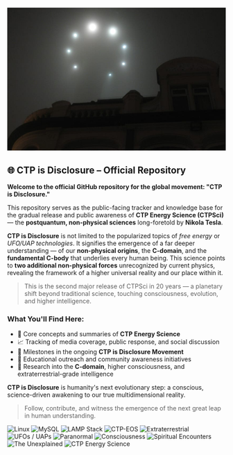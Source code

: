 [![ctp-energy site-link](https://github.com/ctp-eos/ctp-is-disclosure/blob/baa2b837799431159d336cbf5c1e9365c6cf0e94/ctp-craft-in-formation.png?raw=true)](https://www.ctp-energy.com)

## 🌐 CTP is Disclosure – Official Repository

**Welcome to the official GitHub repository for the global movement: "CTP is Disclosure."**

This repository serves as the public-facing tracker and knowledge base for the gradual release and public awareness of **CTP Energy Science (CTPSci)** — the **postquantum, non-physical sciences** long-foretold by **Nikola Tesla**.

**CTP is Disclosure** is not limited to the popularized topics of *free energy* or *UFO/UAP technologies*. It signifies the emergence of a far deeper understanding — of our **non-physical origins**, the **C-domain**, and the **fundamental C-body** that underlies every human being. This science points to **two additional non-physical forces** unrecognized by current physics, revealing the framework of a higher universal reality and our place within it.

> This is the second major release of CTPSci in 20 years — a planetary shift beyond traditional science, touching consciousness, evolution, and higher intelligence.

### What You'll Find Here:
- 🧠 Core concepts and summaries of **CTP Energy Science**  
- 📈 Tracking of media coverage, public response, and social discussion  
- 📜 Milestones in the ongoing **CTP is Disclosure Movement**  
- 🔭 Educational outreach and community awareness initiatives  
- 🚀 Research into the **C-domain**, higher consciousness, and extraterrestrial-grade intelligence

**CTP is Disclosure** is humanity's next evolutionary step: a conscious, science-driven awakening to our true multidimensional reality.

> Follow, contribute, and witness the emergence of the next great leap in human understanding.

![Linux](https://img.shields.io/badge/Platform-Linux-blue?logo=linux&logoColor=white)
![MySQL](https://img.shields.io/badge/Database-MySQL-blue?logo=mysql&logoColor=white)
![LAMP Stack](https://img.shields.io/badge/Stack-LAMP-orange?logo=apache&logoColor=white)
![CTP-EOS](https://img.shields.io/badge/OS-CTP--EOS-purple?logo=arch-linux&logoColor=white)
![Extraterrestrial](https://img.shields.io/badge/Focus-Extraterrestrial-9cf)
![UFOs / UAPs](https://img.shields.io/badge/Phenomena-UFOs/UAPs-lightgrey)
![Paranormal](https://img.shields.io/badge/Category-Paranormal-black)
![Consciousness](https://img.shields.io/badge/Field-Consciousness-yellowgreen)
![Spiritual Encounters](https://img.shields.io/badge/Theme-Spiritual_Encounters-pink)
![The Unexplained](https://img.shields.io/badge/Topic-The_Unexplained-red)
![CTP Energy Science](https://img.shields.io/badge/Science-CTP_Energy_Science-brightgreen)
